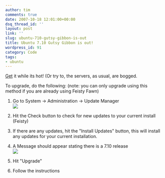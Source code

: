 ```yaml
---
author: tim
comments: true
date: 2007-10-18 12:01:00+00:00
dsq_thread_id: ''
layout: post
link: ''
slug: ubuntu-710-gutsy-gibbon-is-out
title: Ubuntu 7.10 Gutsy Gibbon is out!
wordpress_id: 91
category: Code
tags:
- ubuntu
---
```


[Get](http://www.ubuntu.com/getubuntu/download) it while its hot! (Or try to,
the servers, as usual, are bogged.  
  
To upgrade, do the following: (note: you can only upgrade using this method if
you are already using Feisty Fawn)

1. Go to System -> Administration -> Update Manager  
	![](http://lh6.google.com/timothy.broder/RxdL9GuGX2I/AAAAAAAAMVI/NTvOIhO_TvI/s400/ub1.png?imgdl=1)  
1. Hit the Check button to check for new updates to your current install (Feisty)
1. If there are any updates, hit the "Install Updates" button, this will install any updates for your current installation.
1.  A Message should appear stating there is a 7.10 release  
	![](http://lh6.google.com/timothy.broder/RxdL9GuGX3I/AAAAAAAAMVQ/8ZM55Mvs3og/s400/ub2.png?imgdl=1)  

1. Hit "Upgrade"
1. Follow the instructions

